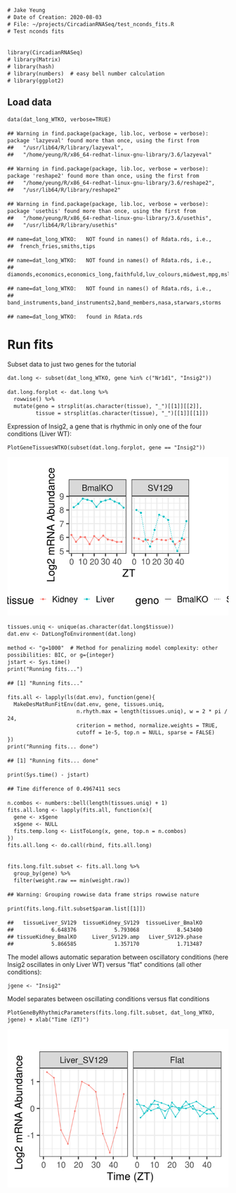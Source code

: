     # Jake Yeung
    # Date of Creation: 2020-08-03
    # File: ~/projects/CircadianRNASeq/test_nconds_fits.R
    # Test nconds fits


    library(CircadianRNASeq)
    # library(Matrix)
    # library(hash)
    # library(numbers)  # easy bell number calculation
    # library(ggplot2)

Load data
---------

    data(dat_long_WTKO, verbose=TRUE)

    ## Warning in find.package(package, lib.loc, verbose = verbose): package 'lazyeval' found more than once, using the first from
    ##   "/usr/lib64/R/library/lazyeval",
    ##   "/home/yeung/R/x86_64-redhat-linux-gnu-library/3.6/lazyeval"

    ## Warning in find.package(package, lib.loc, verbose = verbose): package 'reshape2' found more than once, using the first from
    ##   "/home/yeung/R/x86_64-redhat-linux-gnu-library/3.6/reshape2",
    ##   "/usr/lib64/R/library/reshape2"

    ## Warning in find.package(package, lib.loc, verbose = verbose): package 'usethis' found more than once, using the first from
    ##   "/home/yeung/R/x86_64-redhat-linux-gnu-library/3.6/usethis",
    ##   "/usr/lib64/R/library/usethis"

    ## name=dat_long_WTKO:   NOT found in names() of Rdata.rds, i.e.,
    ##  french_fries,smiths,tips

    ## name=dat_long_WTKO:   NOT found in names() of Rdata.rds, i.e.,
    ##  diamonds,economics,economics_long,faithfuld,luv_colours,midwest,mpg,msleep,presidential,seals,txhousing

    ## name=dat_long_WTKO:   NOT found in names() of Rdata.rds, i.e.,
    ##  band_instruments,band_instruments2,band_members,nasa,starwars,storms

    ## name=dat_long_WTKO:   found in Rdata.rds

Run fits
========

Subset data to just two genes for the tutorial

    dat.long <- subset(dat_long_WTKO, gene %in% c("Nr1d1", "Insig2"))

    dat.long.forplot <- dat.long %>%
      rowwise() %>%
      mutate(geno = strsplit(as.character(tissue), "_")[[1]][[2]],
             tissue = strsplit(as.character(tissue), "_")[[1]][[1]])

Expression of Insig2, a gene that is rhythmic in only one of the four
conditions (Liver WT):

    PlotGeneTissuesWTKO(subset(dat.long.forplot, gene == "Insig2"))

![](tutorial_fit_conditions_to_data_files/figure-markdown_strict/unnamed-chunk-4-1.png)

    tissues.uniq <- unique(as.character(dat.long$tissue))
    dat.env <- DatLongToEnvironment(dat.long)

    method <- "g=1000"  # Method for penalizing model complexity: other possibilities: BIC, or g={integer}
    jstart <- Sys.time()
    print("Running fits...")

    ## [1] "Running fits..."

    fits.all <- lapply(ls(dat.env), function(gene){
      MakeDesMatRunFitEnv(dat.env, gene, tissues.uniq,
                          n.rhyth.max = length(tissues.uniq), w = 2 * pi / 24,
                          criterion = method, normalize.weights = TRUE,
                          cutoff = 1e-5, top.n = NULL, sparse = FALSE)
    })
    print("Running fits... done")

    ## [1] "Running fits... done"

    print(Sys.time() - jstart)

    ## Time difference of 0.4967411 secs

    n.combos <- numbers::bell(length(tissues.uniq) + 1)
    fits.all.long <- lapply(fits.all, function(x){
      gene <- x$gene
      x$gene <- NULL
      fits.temp.long <- ListToLong(x, gene, top.n = n.combos)
    })
    fits.all.long <- do.call(rbind, fits.all.long)


    fits.long.filt.subset <- fits.all.long %>%
      group_by(gene) %>%
      filter(weight.raw == min(weight.raw))

    ## Warning: Grouping rowwise data frame strips rowwise nature

    print(fits.long.filt.subset$param.list[[1]])

    ##   tissueLiver_SV129  tissueKidney_SV129  tissueLiver_BmalKO 
    ##            6.648376            5.793068            8.543400 
    ## tissueKidney_BmalKO     Liver_SV129.amp   Liver_SV129.phase 
    ##            5.866585            1.357170            1.713487

The model allows automatic separation between oscillatory conditions
(here Insig2 oscillates in only Liver WT) versus "flat" conditions (all
other conditions):

    jgene <- "Insig2"

Model separates between oscillating conditions versus flat conditions

    PlotGeneByRhythmicParameters(fits.long.filt.subset, dat_long_WTKO, jgene) + xlab("Time (ZT)")

![](tutorial_fit_conditions_to_data_files/figure-markdown_strict/unnamed-chunk-6-1.png)
